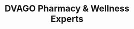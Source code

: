 ---
title: "DVAGO Pharmacy & Wellness Experts"
url: /karachi/dvago-pharmacy-und-wellness-experts/
shop: Drogerie
---